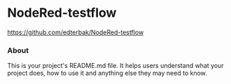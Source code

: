 NodeRed-testflow
================

https://github.com/edterbak/NodeRed-testflow

### About

This is your project's README.md file. It helps users understand what your
project does, how to use it and anything else they may need to know.